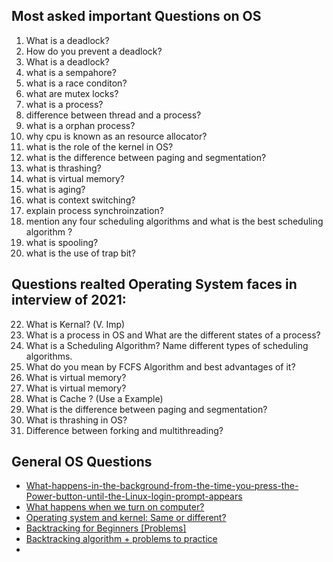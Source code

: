 ## Most asked important Questions on OS

1. What is a deadlock?
2. How do you prevent a deadlock?
3. What is a deadlock?
4. what is a sempahore?
5. what is a race conditon?
6. what are mutex locks?
7. what is a process?
8. difference between thread and a process?
9. what is a orphan process?
10. why cpu is known as an resource allocator?
11. what is the role of the kernel in OS?
12. what is the difference between paging and segmentation?
13. what is thrashing?
14. what is virtual memory?
15. what is aging?
16. what is context switching?
17. explain process synchroinzation?
18. mention any four scheduling algorithms and what is the best scheduling algorithm ?
19. what is spooling?
20. what is the use of trap bit?
  ## Questions realted Operating System faces in interview of 2021:
22. What is Kernal? (V. Imp)
23. What is a process in OS and What are the different states of a process?
24. What is a Scheduling Algorithm? Name different types of scheduling algorithms.
25. What do you mean by FCFS Algorithm and best advantages of it?
26. What is virtual memory?
27. What is virtual memory?
28. What is Cache ? (Use a Example)
29. What is the difference between paging and segmentation?
30. What is thrashing in OS?
31. Difference between forking and multithreading?


## General OS Questions
- [What-happens-in-the-background-from-the-time-you-press-the-Power-button-until-the-Linux-login-prompt-appears](https://leetcode.com/discuss/interview-question/operating-system/124638/what-happens-in-the-background-from-the-time-you-press-the-Power-button-until-the-Linux-login-prompt-appears)
- [What happens when we turn on computer?](https://leetcode.com/discuss/interview-question/operating-system/125107/What-happens-when-we-turn-on-computer)
- [Operating system and kernel: Same or different?](https://leetcode.com/discuss/interview-question/operating-system/125029/Operating-system-and-kernel:-Same-or-different)
- [Backtracking for Beginners [Problems]](https://leetcode.com/discuss/study-guide/2244368/Backtracking-for-Beginners-Problems)
- [Backtracking algorithm + problems to practice](https://leetcode.com/discuss/study-guide/1405817/Backtracking-algorithm-%2B-problems-to-practice)
- 


